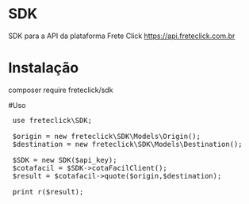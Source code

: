 # SDK

SDK para a API da plataforma Frete Click
https://api.freteclick.com.br


# Instalação
composer require freteclick/sdk

#Uso

<pre>
 use freteclick\SDK;

 $origin = new freteclick\SDK\Models\Origin(); 
 $destination = new freteclick\SDK\Models\Destination();

 $SDK = new SDK($api_key);
 $cotafacil = $SDK->cotaFacilClient();
 $result = $cotafacil->quote($origin,$destination);
 
 print_r($result); 
</pre>

